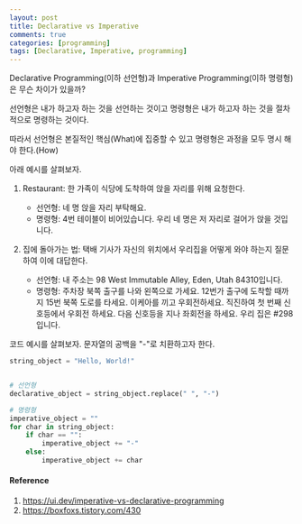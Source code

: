 ```yaml
---
layout: post
title: Declarative vs Imperative
comments: true
categories: [programming]
tags: [Declarative, Imperative, programming]
---
```


Declarative Programming(이하 선언형)과 Imperative Programming(이하 명령형)은 무슨 차이가 있을까?

선언형은 내가 하고자 하는 것을 선언하는 것이고 명령형은 내가 하고자 하는 것을 절차적으로 명령하는 것이다.

따라서 선언형은 본질적인 핵심(What)에 집중할 수 있고 명령형은 과정을 모두 명시 해야 한다.(How)

아래 예시를 살펴보자.

1. Restaurant: 한 가족이 식당에 도착하여 앉을 자리를 위해 요청한다.
   - 선언형: 네 명 앉을 자리 부탁해요.
   - 명령형: 4번 테이블이 비어있습니다. 우리 네 명은 저 자리로 걸어가 앉을 것입니다.

2. 집에 돌아가는 법: 택배 기사가 자신의 위치에서 우리집을 어떻게 와야 하는지 질문하여 이에 대답한다.
   - 선언형: 내 주소는 98 West Immutable Alley, Eden, Utah 84310입니다.
   - 명령형: 주차장 북쪽 출구를 나와 왼쪽으로 가세요. 12번가 출구에 도착할 때까지 15번 북쪽 도로를 타세요. 이케아를 끼고 우회전하세요. 직진하여 첫 번째 신호등에서 우회전 하세요. 다음 신호등을 지나 좌회전을 하세요. 우리 집은 #298입니다.

코드 예시를 살펴보자. 
문자열의 공백을 "-"로 치환하고자 한다.

```python
string_object = "Hello, World!"


# 선언형
declarative_object = string_object.replace(" ", "-")

# 명령형
imperative_object = ""
for char in string_object:
    if char == "":
        imperative_object += "-"
    else:
        imperative_object += char
```


#### Reference
1. https://ui.dev/imperative-vs-declarative-programming
2. https://boxfoxs.tistory.com/430
